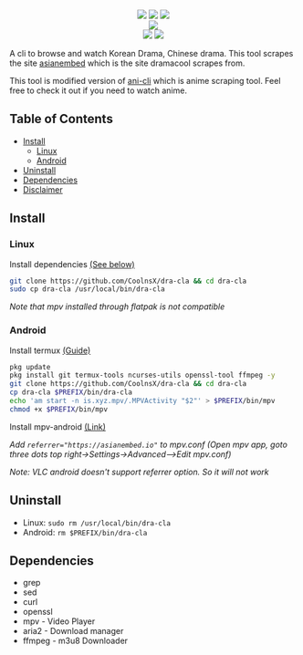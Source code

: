 <p align=center>
<br>
<a href="http://makeapullrequest.com"><img src="https://img.shields.io/badge/PRs-welcome-brightgreen.svg"></a>
<img src="https://img.shields.io/badge/os-linux-brightgreen">
<img src="https://img.shields.io/badge/os-android-brightgreen"></a>
<br>
<a href="https://discord.gg/TQRtbKPAc3"><img src="https://invidget.switchblade.xyz/TQRtbKPAc3"></a>
<br>
<a href="https://github.com/CoolnsX"><img src="https://img.shields.io/badge/maintainer-CoolnsX-blue"></a>
<a href="https://github.com/iamchokerman"><img src="https://img.shields.io/badge/maintainer-iamchokerman-blue"></a>

</p>

A cli to browse and watch Korean Drama, Chinese drama. This tool scrapes the site [asianembed](https://asianembed.io) which is the site dramacool scrapes from.

This tool is modified version of [ani-cli](https://github.com/pystardust/ani-cli) which is anime scraping tool. Feel free to check it out if you need to watch anime.

## Table of Contents
- [Install](#Installation)
  - [Linux](#Linux)
  - [Android](#Android)
- [Uninstall](#Uninstall)
- [Dependencies](#Dependencies)
- [Disclaimer](./disclaimer.md)

## Install

### Linux

Install dependencies [(See below)](#Dependencies)

```sh
git clone https://github.com/CoolnsX/dra-cla && cd dra-cla
sudo cp dra-cla /usr/local/bin/dra-cla
```

*Note that mpv installed through flatpak is not compatible*

### Android

Install termux [(Guide)](https://termux.com/)

```sh
pkg update
pkg install git termux-tools ncurses-utils openssl-tool ffmpeg -y
git clone https://github.com/CoolnsX/dra-cla && cd dra-cla
cp dra-cla $PREFIX/bin/dra-cla
echo 'am start -n is.xyz.mpv/.MPVActivity "$2"' > $PREFIX/bin/mpv
chmod +x $PREFIX/bin/mpv
```

Install mpv-android [(Link)](https://play.google.com/store/apps/details?id=is.xyz.mpv)

*Add ```referrer="https://asianembed.io"``` to mpv.conf (Open mpv app, goto three dots top right->Settings->Advanced-->Edit mpv.conf)* 

*Note: VLC android doesn't support referrer option. So it will not work*

## Uninstall

* Linux: ```sudo rm /usr/local/bin/dra-cla```
* Android: ```rm $PREFIX/bin/dra-cla```

## Dependencies

- grep
- sed
- curl
- openssl
- mpv - Video Player
- aria2 - Download manager
- ffmpeg - m3u8 Downloader
